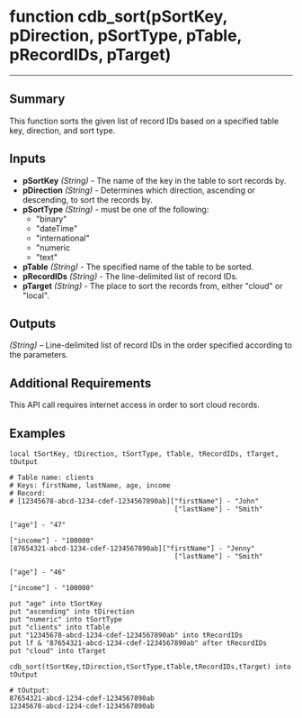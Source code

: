 # function cdb_sort(pSortKey, pDirection, pSortType, pTable, pRecordIDs, pTarget)
---
## Summary
This function sorts the given list of record IDs based on a specified table key, direction, and sort type.

## Inputs
* **pSortKey** *(String)* - The name of the key in the table to sort records by.
* **pDirection** *(String)* - Determines which direction, ascending or descending, to sort the records by.
* **pSortType** *(String)* - must be one of the following:
	* "binary"
	* "dateTime"
	* "international"
	* "numeric
	* "text"
* **pTable** *(String)* - The specified name of the table to be sorted.
* **pRecordIDs** *(String)* - The line-delimited list of record IDs.
* **pTarget** *(String)* - The place to sort the records from, either "cloud" or "local".

## Outputs
*(String)* – Line-delimited list of record IDs in the order specified according to the parameters.

## Additional Requirements
This API call requires internet access in order to sort cloud records.

## Examples
```livecodeserver
local tSortKey, tDirection, tSortType, tTable, tRecordIDs, tTarget, tOutput

# Table name: clients						
# Keys: firstName, lastName, age, income	
# Record: 
# [12345678-abcd-1234-cdef-1234567890ab]["firstName"] - "John"
										 ["lastName"] - "Smith"						 				
																			 ["age"] - "47"
																			 ["income"] - "100000"
[87654321-abcd-1234-cdef-1234567890ab]["firstName"] - "Jenny"
										 ["lastName"] - "Smith"
																			 ["age"] - "46"
																			 ["income"] - "100000"

put "age" into tSortKey
put "ascending" into tDirection
put "numeric" into tSortType
put "clients" into tTable
put "12345678-abcd-1234-cdef-1234567890ab" into tRecordIDs
put lf & "87654321-abcd-1234-cdef-1234567890ab" after tRecordIDs
put "cloud" into tTarget

cdb_sort(tSortKey,tDirection,tSortType,tTable,tRecordIDs,tTarget) into tOutput

# tOutput:
87654321-abcd-1234-cdef-1234567890ab
12345678-abcd-1234-cdef-1234567890ab
```